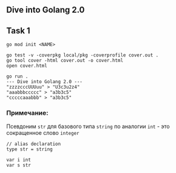 
## Dive into Golang 2.0
## Task 1

```
go mod init <NAME>
```

```
go test -v -coverpkg local/pkg -coverprofile cover.out .
go tool cover -html cover.out -o cover.html
open cover.html
```

```
go run .
--- Dive into Golang 2.0 ---
"zzzzcccUUUuu" > "U3c3u2z4"
"aaabbbccccc" > "a3b3c5"
"cccccaaabbb" > "a3b3c5"
```

### Примечание:
Псевдоним `str` для базового типа `string` по аналогии `int` - это сокращенное слово `integer`
```
// alias declaration
type str = string

var i int
var s str
```
